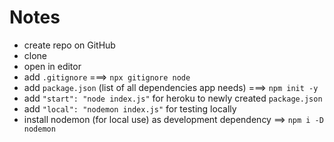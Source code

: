 # Notes
- create repo on GitHub
- clone
- open in editor
- add `.gitignore` ===> `npx gitignore node`
- add `package.json` (list of all dependencies app needs) ===> `npm init -y`
- add `"start": "node index.js"` for heroku to newly created `package.json`
- add `"local": "nodemon index.js"` for testing locally
- install nodemon (for local use) as development dependency  ==> `npm i -D nodemon`


